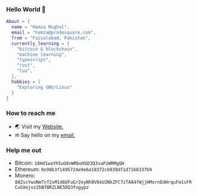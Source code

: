 ### Hello World 👋

```lua
About = {
  name = "Hamza Mughal",
  email = "hamza@prodesquare.com",
  from = "Faisalabad, Pakistan",
  currently_learning = {
    "bitcoin & blockchain",
    "machine learning",
    "typescript",
    "rust",
    "lua",
  },
  hobbies = {
    "Exploring GNU/Linux"
  }
}
```

### How to reach me
- 🌏 Visit my [Website.](https://prodesquare.com)
- ✉ Say hello on my [email.](mailto:hamza@prodesquare.com)

### Help me out
- Bitcoin: `18Hd1waYh5uG6nWRboXGD3Q3vaPzWRMgQH`
- Ethereum: `0x90b3f1495724e9e6a18372cb939df1d7166337b9`
- Monero: `88ZscYwoNmTcf2xM1d6UFuGr2eyNh8V6kU2NkZFC7zTA84fWjjHMxrnDdHrquFm1sFRCvGXejvz2bBfBRZLNE5DQ3fngypz`

